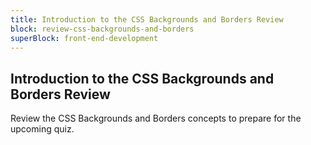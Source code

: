 ```yaml
---
title: Introduction to the CSS Backgrounds and Borders Review
block: review-css-backgrounds-and-borders
superBlock: front-end-development
---
```


## Introduction to the CSS Backgrounds and Borders Review

Review the CSS Backgrounds and Borders concepts to prepare for the upcoming quiz.
